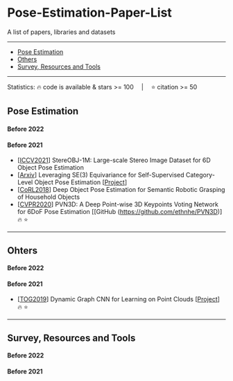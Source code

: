 # Pose-Estimation-Paper-List
A list of papers, libraries and datasets

---
- [Pose Estimation](#Pose-Estimation)
- [Others](#Ohters)
- [Survey, Resources and Tools](#survey-resources-and-tools)
---



Statistics: :fire: code is available & stars >= 100 &emsp;|&emsp; :star: citation >= 50



## Pose Estimation

#### Before 2022

#### Before 2021
- [[ICCV2021](https://arxiv.org/abs/2109.10115v2)] StereOBJ-1M: Large-scale Stereo Image Dataset for 6D Object Pose Estimation
- [[Arxiv](https://arxiv.org/abs/2111.00190)] Leveraging SE(3) Equivariance for Self-Supervised Category-Level Object Pose Estimation [[Project](https://dragonlong.github.io/equi-pose)]
- [[CoRL2018](https://arxiv.org/abs/1809.10790)] Deep Object Pose Estimation for Semantic Robotic Grasping of Household Objects
- [[CVPR2020](https://arxiv.org/abs/1809.1079)] PVN3D: A Deep Point-wise 3D Keypoints Voting Network for 6DoF Pose Estimation [[GitHub (https://github.com/ethnhe/PVN3D)]  :fire: :star:


---

## Ohters

#### Before 2022

#### Before 2021
- [[TOG2019](https://arxiv.org/pdf/1801.07829.pdf)] Dynamic Graph CNN for Learning on Point Clouds [[Project](https://liuziwei7.github.io/projects/DGCNN)] :fire: :star:

---

## Survey, Resources and Tools

#### Before 2022

#### Before 2021

